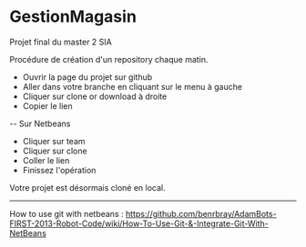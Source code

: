 # GestionMagasin
Projet final du master 2 SIA

Procédure de création d'un repository chaque matin.

- Ouvrir la page du projet sur github
- Aller dans votre branche en cliquant sur le menu à gauche
- Cliquer sur clone or download à droite
- Copier le lien

-- Sur Netbeans

- Cliquer sur team
- Cliquer sur clone
- Coller le lien
- Finissez l'opération

Votre projet est désormais cloné en local.


-------------------

How to use git with netbeans : https://github.com/benrbray/AdamBots-FIRST-2013-Robot-Code/wiki/How-To-Use-Git-&-Integrate-Git-With-NetBeans
